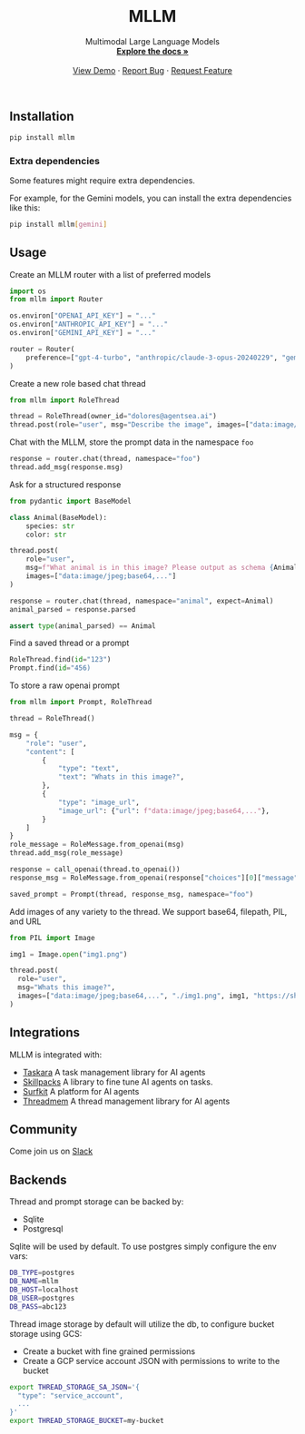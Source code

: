 <!-- PROJECT LOGO -->
<br />
<p align="center">
  <!-- <a href="https://github.com/agentsea/skillpacks">
    <img src="https://project-logo.png" alt="Logo" width="80">
  </a> -->

  <h1 align="center">MLLM</h1>

  <p align="center">
    Multimodal Large Language Models
    <br />
    <a href="https://github.com/agentsea/mllm"><strong>Explore the docs »</strong></a>
    <br />
    <br />
    <a href="https://github.com/agentsea/mllm">View Demo</a>
    ·
    <a href="https://github.com/agentsea/mllm/issues">Report Bug</a>
    ·
    <a href="https://github.com/agentsea/mllm/issues">Request Feature</a>
  </p>
  <br>
</p>

## Installation

```sh
pip install mllm
```

### Extra dependencies

Some features might require extra dependencies.

For example, for the Gemini models, you can install the extra dependencies like this:

```sh
pip install mllm[gemini]
```

## Usage

Create an MLLM router with a list of preferred models

```python
import os
from mllm import Router

os.environ["OPENAI_API_KEY"] = "..."
os.environ["ANTHROPIC_API_KEY"] = "..."
os.environ["GEMINI_API_KEY"] = "..."

router = Router(
    preference=["gpt-4-turbo", "anthropic/claude-3-opus-20240229", "gemini/gemini-1.5-pro-latest"]
)
```

Create a new role based chat thread

```python
from mllm import RoleThread

thread = RoleThread(owner_id="dolores@agentsea.ai")
thread.post(role="user", msg="Describe the image", images=["data:image/jpeg;base64,..."])
```

Chat with the MLLM, store the prompt data in the namespace `foo`

```python
response = router.chat(thread, namespace="foo")
thread.add_msg(response.msg)
```

Ask for a structured response

```python
from pydantic import BaseModel

class Animal(BaseModel):
    species: str
    color: str

thread.post(
    role="user",
    msg=f"What animal is in this image? Please output as schema {Animal.model_json_schema()}"
    images=["data:image/jpeg;base64,..."]
)

response = router.chat(thread, namespace="animal", expect=Animal)
animal_parsed = response.parsed

assert type(animal_parsed) == Animal
```

Find a saved thread or a prompt

```python
RoleThread.find(id="123")
Prompt.find(id="456)
```

To store a raw openai prompt

```python
from mllm import Prompt, RoleThread

thread = RoleThread()

msg = {
    "role": "user",
    "content": [
        {
            "type": "text",
            "text": "Whats in this image?",
        },
        {
            "type": "image_url",
            "image_url": {"url": f"data:image/jpeg;base64,..."},
        }
    ]
}
role_message = RoleMessage.from_openai(msg)
thread.add_msg(role_message)

response = call_openai(thread.to_openai())
response_msg = RoleMessage.from_openai(response["choices"][0]["message"])

saved_prompt = Prompt(thread, response_msg, namespace="foo")
```

Add images of any variety to the thread. We support base64, filepath, PIL, and URL

```python
from PIL import Image

img1 = Image.open("img1.png")

thread.post(
  role="user",
  msg="Whats this image?",
  images=["data:image/jpeg;base64,...", "./img1.png", img1, "https://shorturl.at/rVyAS"]
)
```

## Integrations

MLLM is integrated with:

- [Taskara](https://github.com/agentsea/taskara) A task management library for AI agents
- [Skillpacks](https://github.com/agentsea/skillpacks) A library to fine tune AI agents on tasks.
- [Surfkit](https://github.com/agentsea/surfkit) A platform for AI agents
- [Threadmem](https://github.com/agentsea/threadmem) A thread management library for AI agents

## Community

Come join us on [Slack](https://agentsea.slack.com/join/signup)

## Backends

Thread and prompt storage can be backed by:

- Sqlite
- Postgresql

Sqlite will be used by default. To use postgres simply configure the env vars:

```sh
DB_TYPE=postgres
DB_NAME=mllm
DB_HOST=localhost
DB_USER=postgres
DB_PASS=abc123
```

Thread image storage by default will utilize the db, to configure bucket storage using GCS:

- Create a bucket with fine grained permissions
- Create a GCP service account JSON with permissions to write to the bucket

```sh
export THREAD_STORAGE_SA_JSON='{
  "type": "service_account",
  ...
}'
export THREAD_STORAGE_BUCKET=my-bucket
```
